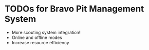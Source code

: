 # TODOs for Bravo Pit Management System
* More scouting system integration!
* Online and offline modes
* Increase resource efficiency